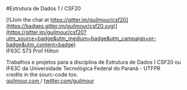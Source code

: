 #Estrutura de Dados 1 / CSF20

[![Join the chat at https://gitter.im/guilmour/csf20](https://badges.gitter.im/guilmour/csf20.svg)](https://gitter.im/guilmour/csf20?utm_source=badge&utm_medium=badge&utm_campaign=pr-badge&utm_content=badge)
<br>IF63C S73 Prof Hilton <br>

Trabalhos e projetos para a disciplina de Estrutura de Dados I CSF20 ou IF63C 
da Universidade Tecnológica Federal do Paraná - UTFPR 
<br>
credits in the sourc-code too.<br>
<a href="http://guilmour.com"> guilmour.com </a> / <a href="http://twitter.com/guilmour">  twitter.com/guilmour </a>
